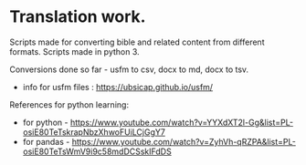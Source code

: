 # Translation work.

Scripts made for converting bible and related content from different formats.
Scripts made in python 3.

Conversions done so far - usfm to csv, docx to md, docx to tsv.

* info for usfm files : https://ubsicap.github.io/usfm/

References for python learning: 
* for python - https://www.youtube.com/watch?v=YYXdXT2l-Gg&list=PL-osiE80TeTskrapNbzXhwoFUiLCjGgY7
* for pandas - https://www.youtube.com/watch?v=ZyhVh-qRZPA&list=PL-osiE80TeTsWmV9i9c58mdDCSskIFdDS
